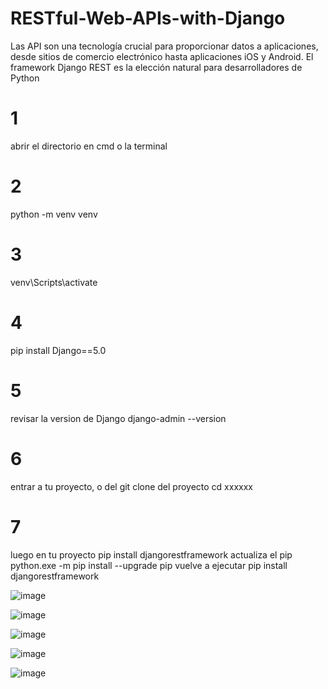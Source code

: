 # RESTful-Web-APIs-with-Django
  Las API son una tecnología crucial para proporcionar datos a aplicaciones, desde sitios de comercio electrónico hasta aplicaciones iOS y Android. El framework Django REST es la elección natural para desarrolladores de Python

  # 1
abrir el directorio en cmd o la terminal

# 2
python -m venv venv

# 3
venv\Scripts\activate

# 4
pip install Django==5.0

# 5
revisar la version de Django
django-admin --version

# 6
entrar a tu proyecto, o del git clone del proyecto
cd xxxxxx

# 7
luego en tu proyecto 
pip install djangorestframework
actualiza el pip
python.exe -m pip install --upgrade pip
vuelve a ejecutar
pip install djangorestframework

![image](https://github.com/EdwinFlores29/RESTful-Web-APIs-with-Django/assets/46845817/7fddd8bf-a4e6-4680-98e3-373b9e500e99)

![image](https://github.com/EdwinFlores29/RESTful-Web-APIs-with-Django/assets/46845817/6038343b-a832-461a-b695-56a0d9db65cb)

![image](https://github.com/EdwinFlores29/RESTful-Web-APIs-with-Django/assets/46845817/0d2339b1-f078-4214-a40c-324f0082c3e8)

![image](https://github.com/EdwinFlores29/RESTful-Web-APIs-with-Django/assets/46845817/be291f91-8061-44f7-8295-686527354dd2)

![image](https://github.com/EdwinFlores29/RESTful-Web-APIs-with-Django/assets/46845817/4282077a-be11-4f0a-a335-9bfad6209807)







